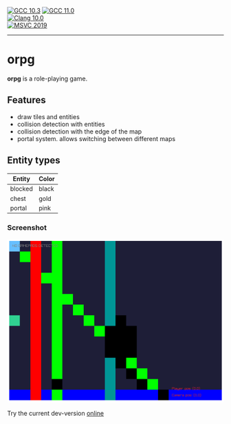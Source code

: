 
[![GCC 10.3](https://github.com/MichaelMiller-/orpg/actions/workflows/gcc10.yml/badge.svg)](https://github.com/MichaelMiller-/orpg/actions/workflows/gcc10.yml) [![GCC 11.0](https://github.com/MichaelMiller-/orpg/actions/workflows/gcc11.yml/badge.svg)](https://github.com/MichaelMiller-/orpg/actions/workflows/gcc11.yml)  
[![Clang 10.0](https://github.com/MichaelMiller-/orpg/actions/workflows/clang10.yml/badge.svg)](https://github.com/MichaelMiller-/orpg/actions/workflows/clang10.yml)  
[![MSVC 2019](https://github.com/MichaelMiller-/orpg/actions/workflows/msvc2019.yml/badge.svg)](https://github.com/MichaelMiller-/orpg/actions/workflows/msvc2019.yml)  

---------------------------------------

# orpg

**orpg** is a role-playing game.

## Features
- draw tiles and entities
- collision detection with entities
- collision detection with the edge of the map
- portal system. allows switching between different maps

## Entity types
| Entity  | Color |
|---------|-------|
| blocked | black |
| chest   | gold  |
| portal  | pink  |

### Screenshot
![current-dev-version](data/2022-04-14_screenshot.png)

Try the current dev-version [online](http://orpg.pb-miller.de/orpg.html)

